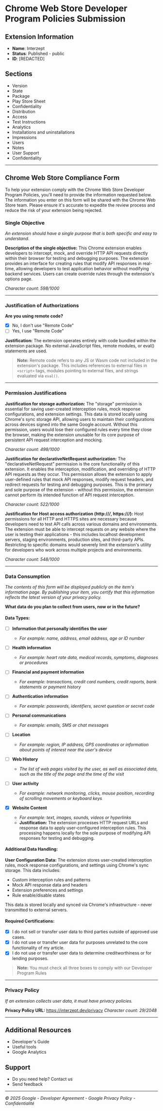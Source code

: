 # Chrome Web Store Developer Program Policies Submission

## Extension Information
- **Name**: Interzept
- **Status**: Published - public
- **ID**: [REDACTED]

## Sections
- Version
- State
- Package
- Play Store Sheet
- Confidentiality
- Distribution
- Access
- Test Instructions
- Analytics
- Installations and uninstallations
- Impressions
- Users
- Notes
- User Support
- Confidentiality

---

## Chrome Web Store Compliance Form

To help your extension comply with the Chrome Web Store Developer Program Policies, you'll need to provide the information requested below. The information you enter on this form will be shared with the Chrome Web Store team. Please ensure it's accurate to expedite the review process and reduce the risk of your extension being rejected.

### Single Objective
*An extension should have a single purpose that is both specific and easy to understand.*

**Description of the single objective:**
This Chrome extension enables developers to intercept, mock, and override HTTP API requests directly within their browser for testing and debugging purposes. The extension provides an interface for creating rules that modify API responses in real-time, allowing developers to test application behavior without modifying backend services. Users can create override rules through the extension's options page.

*Character count: 598/1000*

---

### Justification of Authorizations

**Are you using remote code?**
- [x] No, I don't use "Remote Code"
- [ ] Yes, I use "Remote Code"

**Justification:**
The extension operates entirely with code bundled within the extension package. No external JavaScript files, remote modules, or eval() statements are used.

> **Note:** Remote code refers to any JS or Wasm code not included in the extension's package. This includes references to external files in `<script>` tags, modules pointing to external files, and strings evaluated via `eval()`.

---

### Permission Justifications

**Justification for storage authorization:**
The "storage" permission is essential for saving user-created interception rules, mock response configurations, and extension settings. This data is stored locally using Chrome's sync storage API, allowing users to maintain their configurations across devices signed into the same Google account. Without this permission, users would lose their configured rules every time they close the browser, making the extension unusable for its core purpose of persistent API request interception and mocking.

*Character count: 498/1000*

**Justification for declarativeNetRequest authorization:**
The "declarativeNetRequest" permission is the core functionality of this extension. It enables the interception, modification, and overriding of HTTP API requests as they occur. This permission allows the extension to apply user-defined rules that mock API responses, modify request headers, and redirect requests for testing and debugging purposes. This is the primary and sole purpose of the extension - without this permission, the extension cannot perform its intended function of API request interception.

*Character count: 522/1000*

**Justification for Host access authorization (http://*/*, https://*/*):**
Host permissions for all HTTP and HTTPS sites are necessary because developers need to test API calls across various domains and environments. The extension must be able to intercept requests on any website where the user is testing their applications - this includes localhost development servers, staging environments, production sites, and third-party APIs. Restricting to specific domains would severely limit the extension's utility for developers who work across multiple projects and environments.

*Character count: 548/1000*

---

### Data Consumption
*The contents of this form will be displayed publicly on the item's information page. By publishing your item, you certify that this information reflects the latest version of your privacy policy.*

**What data do you plan to collect from users, now or in the future?**

#### Data Types:
- [ ] **Information that personally identifies the user**
  - *For example: name, address, email address, age or ID number*

- [ ] **Health information**
  - *For example: heart rate data, medical records, symptoms, diagnoses or procedures*

- [ ] **Financial and payment information**
  - *For example: transactions, credit card numbers, credit reports, bank statements or payment history*

- [ ] **Authentication information**
  - *For example: passwords, identifiers, secret question or secret code*

- [ ] **Personal communications**
  - *For example: emails, SMS or chat messages*

- [ ] **Location**
  - *For example: region, IP address, GPS coordinates or information about points of interest near the user's device*

- [ ] **Web History**
  - *The list of web pages visited by the user, as well as associated data, such as the title of the page and the time of the visit*

- [ ] **User activity**
  - *For example: network monitoring, clicks, mouse position, recording of scrolling movements or keyboard keys*

- [x] **Website Content**
  - *For example: text, images, sounds, videos or hyperlinks*
  - **Justification:** The extension processes HTTP request URLs and response data to apply user-configured interception rules. This processing happens locally for the sole purpose of modifying API responses for testing and debugging.

#### Additional Data Handling:
**User Configuration Data:** The extension stores user-created interception rules, mock response configurations, and settings using Chrome's sync storage. This data includes:
- Custom interception rules and patterns
- Mock API response data and headers
- Extension preferences and settings
- Rule enable/disable states

This data is stored locally and synced via Chrome's infrastructure - never transmitted to external servers.

#### Required Certifications:
- [x] I do not sell or transfer user data to third parties outside of approved use cases.
- [x] I do not use or transfer user data for purposes unrelated to the core functionality of my article.
- [x] I do not use or transfer user data to determine creditworthiness or for lending purposes.

> **Note:** You must check all three boxes to comply with our Developer Program Rules

---

### Privacy Policy
*If an extension collects user data, it must have privacy policies.*

**Privacy Policy URL:** https://interzept.dev/privacy
*Character count: 29/2048*

---

## Additional Resources
- Developer's Guide
- Useful tools
- Google Analytics

## Support
- Do you need help? Contact us
- Send feedback

---

*© 2025 Google - Developer Agreement - Google Privacy Policy - Confidentialité*

